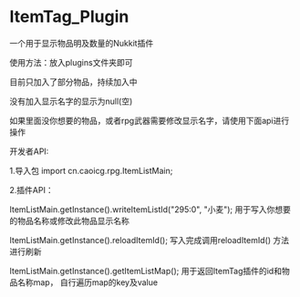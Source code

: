 # ItemTag_Plugin
一个用于显示物品明及数量的Nukkit插件

使用方法：放入plugins文件夹即可

目前只加入了部分物品，持续加入中

没有加入显示名字的显示为null(空)

如果里面没你想要的物品，或者rpg武器需要修改显示名字，请使用下面api进行操作

开发者API:

1.导入包 import cn.caoicg.rpg.ItemListMain;

2.插件API：

ItemListMain.getInstance().writeItemListId("295:0", "小麦"); 用于写入你想要的物品名称或修改此物品显示名称

ItemListMain.getInstance().reloadItemId(); 写入完成调用reloadItemId() 方法进行刷新

ItemListMain.getInstance().getItemListMap(); 用于返回ItemTag插件的id和物品名称map， 自行遍历map的key及value

